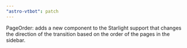 ```yaml
---
"astro-vtbot": patch
---
```


PageOrder: adds a new component to the Starlight support that changes the direction of the transition based on the order of the pages in the sidebar.

